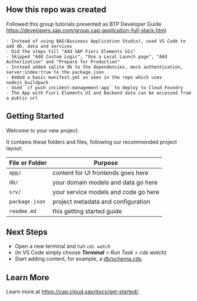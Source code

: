 ## How this repo was created

Followed this group tutorials presented as BTP Developer Guide https://developers.sap.com/group.cap-application-full-stack.html

    - Instead of using BAS(Business Application Studio), used VS Code to add db, data and services
    - Did the steps till "Add SAP Fiori Elements UIs"
    - Skipped "Add Custom Logic", "Use a Local Launch page", "Add Authorization" and "Prepare for Production"
    - Instead added sqlite db to the dependencies, mock authentication, server:index:true to the package.json
    - Added a basic manifest.yml as seen in the repo which uses nodejs_buildpack
    - Used `cf push incident-management-app` to deploy to Cloud Foundry
    - The App with Fiori Elements UI and Backend data can be accessed from a public url


## Getting Started

Welcome to your new project.

It contains these folders and files, following our recommended project layout:

File or Folder | Purpose
---------|----------
`app/` | content for UI frontends goes here
`db/` | your domain models and data go here
`srv/` | your service models and code go here
`package.json` | project metadata and configuration
`readme.md` | this getting started guide


## Next Steps

- Open a new terminal and run `cds watch`
- (in VS Code simply choose _**Terminal** > Run Task > cds watch_)
- Start adding content, for example, a [db/schema.cds](db/schema.cds).


## Learn More

Learn more at https://cap.cloud.sap/docs/get-started/.
